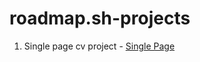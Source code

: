 # roadmap.sh-projects

1. Single page cv project - <a href="https://roadmap.sh/projects/single-page-cv">Single Page</a>
